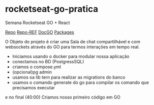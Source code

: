 # rocketseat-go-pratica
Semana Rocketseat GO + React

[Repo](https://github.com/rocketseat-education/semana-tech-go-react-server)
[Repo-REF](https://github.com/rocketseat-education/semana-tech-go-react-server)
[DocGO](https://go.dev/doc/install)
[Packages](https://pkg.go.dev/)

O Objeto do projeto é criar uma Sala de chat compartilhável e com websockets através do GO para termos interações em tempo real.

- Iniciamos usando o docker para modular nossa aplicação
- conectamos no BD (PostgressSQL)
- criamos o compose.yml
- (opcional)pg admin 
- usamos oa lib tern para realizar as migrations do banco
- usamos o comando generate do go para compilar os comando que precisamos executar

e no final (40:00)
Criamos nosso primeiro código em GO  
